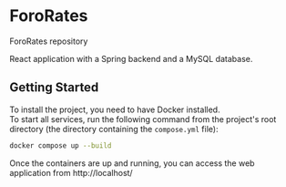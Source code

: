 # ForoRates  
ForoRates repository  

React application with a Spring backend and a MySQL database.  

## Getting Started  
To install the project, you need to have Docker installed.  
To start all services, run the following command from the project's root directory (the directory containing the `compose.yml` file):  

```sh
docker compose up --build
```

Once the containers are up and running, you can access the web application from http://localhost/ 
